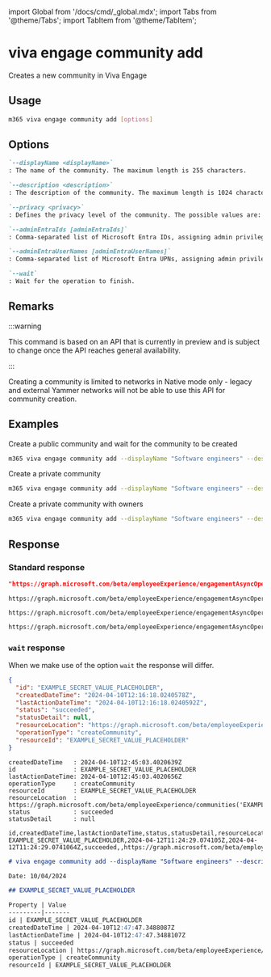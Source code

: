 <!-- DISCLAIMER: All secrets, passwords, and sensitive values in this document are examples only and not real credentials. -->
import Global from '/docs/cmd/_global.mdx';
import Tabs from '@theme/Tabs';
import TabItem from '@theme/TabItem';

# viva engage community add

Creates a new community in Viva Engage

## Usage

```sh
m365 viva engage community add [options]
```

## Options

```md definition-list
`--displayName <displayName>`
: The name of the community. The maximum length is 255 characters.

`--description <description>`
: The description of the community. The maximum length is 1024 characters.

`--privacy <privacy>`
: Defines the privacy level of the community. The possible values are: `public`, `private`.

`--adminEntraIds [adminEntraIds]`
: Comma-separated list of Microsoft Entra IDs, assigning admin privileges to the designated individuals. Required when using application permissions. Specify either `adminEntraIds` or `adminEntraUserNames`, but not both.

`--adminEntraUserNames [adminEntraUserNames]`
: Comma-separated list of Microsoft Entra UPNs, assigning admin privileges to the designated individuals. Required when using application permissions. Specify either `adminEntraIds` or `adminEntraUserNames`, but not both.

`--wait`
: Wait for the operation to finish.
```

<Global />

## Remarks

:::warning

This command is based on an API that is currently in preview and is subject to change once the API reaches general availability.

:::

Creating a community is limited to networks in Native mode only - legacy and external Yammer networks will not be able to use this API for community creation.

## Examples

Create a public community and wait for the community to be created

```sh
m365 viva engage community add --displayName "Software engineers" --description "A community for all software engineers" --privacy public --wait
```

Create a private community

```sh
m365 viva engage community add --displayName "Software engineers" --description "A community for all software engineers" --privacy private
```

Create a private community with owners

```sh
m365 viva engage community add --displayName "Software engineers" --description "A community for all software engineers" --privacy private --adminEntraUserNames "john.doe@contoso.onmicrosoft.com,jane.doe@contoso.onmicrosoft.com"
```

## Response

### Standard response

<Tabs>
  <TabItem value="JSON">

  ```json
  "https://graph.microsoft.com/beta/employeeExperience/engagementAsyncOperations('EXAMPLE_SECRET_VALUE_PLACEHOLDER')"
  ```

  </TabItem>
  <TabItem value="Text">

  ```text
  https://graph.microsoft.com/beta/employeeExperience/engagementAsyncOperations('EXAMPLE_SECRET_VALUE_PLACEHOLDER')
  ```

  </TabItem>
  <TabItem value="CSV">

  ```csv
  https://graph.microsoft.com/beta/employeeExperience/engagementAsyncOperations('EXAMPLE_SECRET_VALUE_PLACEHOLDER')
  ```

  </TabItem>
  <TabItem value="Markdown">

  ```md
  https://graph.microsoft.com/beta/employeeExperience/engagementAsyncOperations('EXAMPLE_SECRET_VALUE_PLACEHOLDER')
  ```

  </TabItem>
</Tabs>

### `wait` response

When we make use of the option `wait` the response will differ. 

<Tabs>
  <TabItem value="JSON">

  ```json
  {
    "id": "EXAMPLE_SECRET_VALUE_PLACEHOLDER",
    "createdDateTime": "2024-04-10T12:16:18.0240578Z",
    "lastActionDateTime": "2024-04-10T12:16:18.0240592Z",
    "status": "succeeded",
    "statusDetail": null,
    "resourceLocation": "https://graph.microsoft.com/beta/employeeExperience/communities('EXAMPLE_SECRET_VALUE_PLACEHOLDER')",
    "operationType": "createCommunity",
    "resourceId": "EXAMPLE_SECRET_VALUE_PLACEHOLDER"
  }
  ```

  </TabItem>
  <TabItem value="Text">

  ```text
  createdDateTime   : 2024-04-10T12:45:03.4020639Z
  id                : EXAMPLE_SECRET_VALUE_PLACEHOLDER
  lastActionDateTime: 2024-04-10T12:45:03.4020656Z
  operationType     : createCommunity
  resourceId        : EXAMPLE_SECRET_VALUE_PLACEHOLDER
  resourceLocation  : https://graph.microsoft.com/beta/employeeExperience/communities('EXAMPLE_SECRET_VALUE_PLACEHOLDER')
  status            : succeeded
  statusDetail      : null
  ```

  </TabItem>
  <TabItem value="CSV">

  ```csv
  id,createdDateTime,lastActionDateTime,status,statusDetail,resourceLocation,operationType,resourceId
  EXAMPLE_SECRET_VALUE_PLACEHOLDER,2024-04-12T11:24:29.074105Z,2024-04-12T11:24:29.0741064Z,succeeded,,https://graph.microsoft.com/beta/employeeExperience/communities('EXAMPLE_SECRET_VALUE_PLACEHOLDER'),createCommunity,EXAMPLE_SECRET_VALUE_PLACEHOLDER
  ```

  </TabItem>
  <TabItem value="Markdown">

  ```md
  # viva engage community add --displayName "Software engineers" --description "A community for all software engineers" --privacy "private" --wait "true"

  Date: 10/04/2024

  ## EXAMPLE_SECRET_VALUE_PLACEHOLDER

  Property | Value
  ---------|-------
  id | EXAMPLE_SECRET_VALUE_PLACEHOLDER
  createdDateTime | 2024-04-10T12:47:47.3488087Z
  lastActionDateTime | 2024-04-10T12:47:47.3488107Z
  status | succeeded
  resourceLocation | https://graph.microsoft.com/beta/employeeExperience/communities('EXAMPLE_SECRET_VALUE_PLACEHOLDER')
  operationType | createCommunity
  resourceId | EXAMPLE_SECRET_VALUE_PLACEHOLDER
  ```

  </TabItem>
</Tabs>
